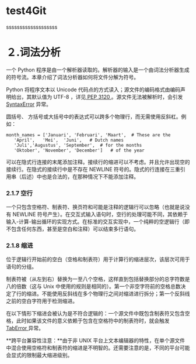 # test4Git

sssssssssssssssssss

# ２.词法分析
一个 Python 程序是由一个解析器读取的。解析器的输入是一个由词法分析器生成的符号流。本章介绍了词法分析器如何将文件分解为符号。

Python 将程序文本以 Unicode 代码点的方式读入；源文件的编码格式由编码声明给出，其默认值为 UTF-8 ，详见[ PEP 3120 ](http://www.python.org/dev/peps/pep-3120)。源文件无法被解析时，会引发[ SyntaxError](https://docs.python.org/3/library/exceptions.html#SyntaxError) 异常。


圆括号、 方括号或大括号中的表达式可以跨多个物理行，而无需使用反斜杠。例如：  

    month_names = ['Januari', 'Februari', 'Maart',  # These are the  
       'April',   'Mei',  'Juni',   # Dutch names  
       'Juli','Augustus', 'September',  # for the months  
       'Oktober', 'November', 'December']   # of the year  

可以在隐式行连接的末尾添加注释。接续行的缩进可以不考虑。并且允许出现空的接续行。在隐式的接续行中是不存在 NEWLINE 符号的。隐式的行连接在三重引用串（后述）中也是合法的，在那种情况下不能添加注释。

### 2.1.7 空行
一个只包含空格符、制表符、换页符和可能是注释的逻辑行可以忽略（也就是说没有 NEWLINE 符号产生）。在交互式输入语句时，空行的处理可能不同，其依赖于输入-计算-输出循环的实现方式。在标准的交互实现中，一个纯粹的空逻辑行（即不包含任何东西，甚至是空白和注释）可以结束多行语句。

### 2.1.8 缩进
位于逻辑行开始前的空白（空格和制表符）用于计算行的缩进层次，该层次可用于语句的分组。

制表符被（从左到右）替换为一至八个空格，这样直到包括替换部分的总字符数是八的倍数（这与 Unix 中使用的规则是相同的）。第一个非空字符前的空格总数决定了行的缩进。不能使用反斜线在多个物理行之间对缩进进行拆分；第一个反斜线之前的空白字符用于检测缩进。

在以下情形下缩进会被认为是不符合逻辑的：一个源文件中既包含制表符又包含空格，此时如果该文件的意义依赖于包含在空格符中的制表符时，就会触发[ TabError ](https://docs.python.org/3/library/exceptions.html#TabError) 异常。

**跨平台兼容性注意：**由于非 UNIX 平台上文本编辑器的特性，在单个源文件中混合使用空格符和制表符的缩进是不明智的。还需要注意的是，不同的平台可能会显式的限制最大缩进级别。


